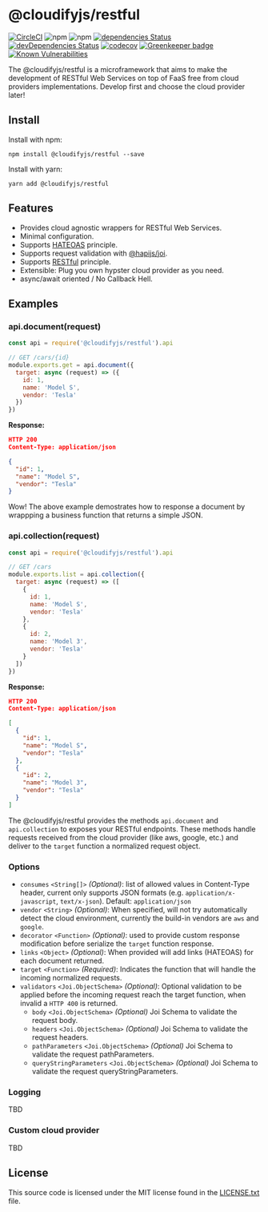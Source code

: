 # @cloudifyjs/restful

[![CircleCI](https://circleci.com/gh/cloudifyjs/restful.svg?style=svg)](https://circleci.com/gh/cloudifyjs/restful)
![npm](https://img.shields.io/npm/v/@cloudifyjs/restful)
![npm](https://img.shields.io/npm/dw/@cloudifyjs/restful)
[![dependencies Status](https://david-dm.org/diegotremper/aws-serverless-restful-wrapper/status.svg)](https://david-dm.org/diegotremper/aws-serverless-restful-wrapper)
[![devDependencies Status](https://david-dm.org/cloudifyjs/restful/dev-status.svg)](https://david-dm.org/cloudifyjs/restful?type=dev)
[![codecov](https://codecov.io/gh/cloudifyjs/restful/branch/master/graph/badge.svg)](https://codecov.io/gh/cloudifyjs/restful)
[![Greenkeeper badge](https://badges.greenkeeper.io/cloudifyjs/restful.svg)](https://greenkeeper.io/)
[![Known Vulnerabilities](https://snyk.io/test/github/cloudifyjs/restful/badge.svg?targetFile=package.json)](https://snyk.io/test/github/cloudifyjs/restful?targetFile=package.json)

The @cloudifyjs/restful is a microframework that aims to make the development of RESTful Web Services on top of FaaS free from cloud providers implementations. Develop first and choose the cloud provider later!

## Install

Install with npm:
```
npm install @cloudifyjs/restful --save
```

Install with yarn:
```
yarn add @cloudifyjs/restful
```

## Features

* Provides cloud agnostic wrappers for RESTful Web Services.
* Minimal configuration.
* Supports [HATEOAS](https://restfulapi.net/hateoas/) principle.
* Supports request validation with [@hapijs/joi](https://github.com/hapijs/joi).
* Supports [RESTful](https://restfulapi.net/) principle.
* Extensible: Plug you own hypster cloud provider as you need.
* async/await oriented / No Callback Hell.

## Examples

### api.document(request)

```javascript
const api = require('@cloudifyjs/restful').api

// GET /cars/{id}
module.exports.get = api.document({
  target: async (request) => ({
    id: 1,
    name: 'Model S',
    vendor: 'Tesla'
  })
})

```
**Response:**
```json
HTTP 200
Content-Type: application/json

{
  "id": 1,
  "name": "Model S",
  "vendor": "Tesla"
}
```

Wow! The above example demostrates how to response a document by wrappping a business function that returns a simple JSON.

### api.collection(request)

```javascript
const api = require('@cloudifyjs/restful').api

// GET /cars
module.exports.list = api.collection({
  target: async (request) => ([
    {
      id: 1,
      name: 'Model S',
      vendor: 'Tesla'
    },
    {
      id: 2,
      name: 'Model 3',
      vendor: 'Tesla'
    }
  ])
})

```
**Response:**
```json
HTTP 200
Content-Type: application/json

[
  {
    "id": 1,
    "name": "Model S",
    "vendor": "Tesla"
  },
  {
    "id": 2,
    "name": "Model 3",
    "vendor": "Tesla"
  }
]
```

The @cloudifyjs/restful provides the methods `api.document` and `api.collection` to exposes your RESTful endpoints. These methods handle requests received from the cloud provider (like aws, google, etc.) and deliver to the `target` function a normalized request object.

### Options

- `consumes` `<String[]>` *(Optional)*: list of allowed values in Content-Type header, current only supports JSON formats (e.g. `application/x-javascript`, `text/x-json`). Default: `application/json`
- `vendor` `<String>` *(Optional)*: When specified, will not try automatically detect the cloud environment, currently the build-in vendors are `aws` and `google`.
- `decorator` `<Function>` *(Optional)*: used to provide custom response modification before serialize the `target` function response.
- `links` `<Object>` *(Optional)*: When provided will add links (HATEOAS) for each document returned.
- `target` `<Function>` *(Required)*: Indicates the function that will handle the incoming normalized requests.
- `validators` `<Joi.ObjectSchema>` *(Optional)*: Optional validation to be applied before the incoming request reach the target function, when invalid a `HTTP 400` is returned.
  - `body` `<Joi.ObjectSchema>` *(Optional)* Joi Schema to validate the request body.
  - `headers` `<Joi.ObjectSchema>` *(Optional)* Joi Schema to validate the request headers.
  - `pathParameters` `<Joi.ObjectSchema>` *(Optional)* Joi Schema to validate the request pathParameters.
  - `queryStringParameters` `<Joi.ObjectSchema>` *(Optional)* Joi Schema to validate the request queryStringParameters.

### Logging
TBD

### Custom cloud provider
TBD

## License

This source code is licensed under the MIT license found in
the [LICENSE.txt](https://github.com/cloudifyjs/restful/blob/master/LICENSE) file.

